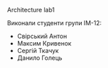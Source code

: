Architecture lab1

Виконали студенти групи ІМ-12:

- Свірський Антон  
- Максим Кривенок   
- Сергій Ткачук  
- Данило Голець   